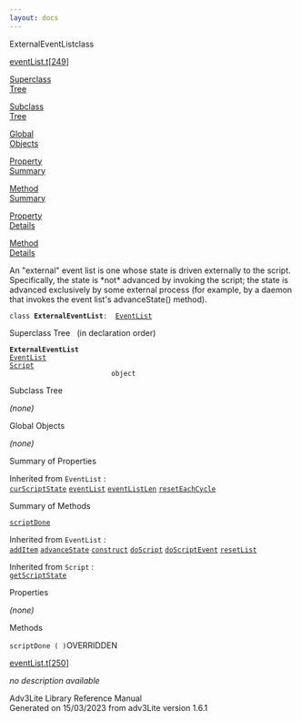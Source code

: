 ```yaml
---
layout: docs
---
```

<span class="title">ExternalEventList</span><span class="type">class</span>

[eventList.t](../file/eventList.t.html)\[[249](../source/eventList.t.html#249)\]

[Superclass  
Tree](#_SuperClassTree_)

[Subclass  
Tree](#_SubClassTree_)

[Global  
Objects](#_ObjectSummary_)

[Property  
Summary](#_PropSummary_)

[Method  
Summary](#_MethodSummary_)

[Property  
Details](#_Properties_)

[Method  
Details](#_Methods_)



An "external" event list is one whose state is driven externally to the
script. Specifically, the state is \*not\* advanced by invoking the
script; the state is advanced exclusively by some external process (for
example, by a daemon that invokes the event list's advanceState()
method).

`class `**`ExternalEventList`**` :   `[`EventList`](../object/EventList.html)



<span id="_SuperClassTree_"></span>



<span class="hdln">Superclass Tree</span>   (in declaration order)



**`ExternalEventList`**  
[`EventList`](../object/EventList.html)  
[`Script`](../object/Script.html)  
`                         object`  
<span id="_SubClassTree_"></span>



<span class="hdln">Subclass Tree</span>  



*(none)* <span id="_ObjectSummary_"></span>



<span class="hdln">Global Objects</span>  



*(none)* <span id="_PropSummary_"></span>



<span class="hdln">Summary of Properties</span>  





Inherited from `EventList` :  
[`curScriptState`](../object/EventList.html#curScriptState) [`eventList`](../object/EventList.html#eventList) [`eventListLen`](../object/EventList.html#eventListLen) [`resetEachCycle`](../object/EventList.html#resetEachCycle)



<span id="_MethodSummary_"></span>



<span class="hdln">Summary of Methods</span>  



[`scriptDone`](#scriptDone)

Inherited from `EventList` :  
[`addItem`](../object/EventList.html#addItem) [`advanceState`](../object/EventList.html#advanceState) [`construct`](../object/EventList.html#construct) [`doScript`](../object/EventList.html#doScript) [`doScriptEvent`](../object/EventList.html#doScriptEvent) [`resetList`](../object/EventList.html#resetList)

Inherited from `Script` :  
[`getScriptState`](../object/Script.html#getScriptState)

<span id="_Properties_"></span>



<span class="hdln">Properties</span>  



*(none)* <span id="_Methods_"></span>



<span class="hdln">Methods</span>  



<span id="scriptDone"></span>

`scriptDone ( )`<span class="rem">OVERRIDDEN</span>

[eventList.t](../file/eventList.t.html)\[[250](../source/eventList.t.html#250)\]



*no description available*





Adv3Lite Library Reference Manual  
Generated on 15/03/2023 from adv3Lite version 1.6.1


